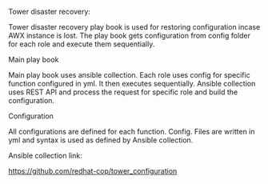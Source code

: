 Tower disaster recovery:

Tower disaster recovery play book is used for restoring configuration incase AWX instance is lost. The play book gets configuration from config folder for each role and execute them sequentially. 


Main play book 


Main play book uses ansible collection. Each role uses config for specific function configured in yml. It then executes sequentially. Ansible collection uses REST API and process the request for specific role and build the configuration. 



Configuration 

All configurations are defined for each function. Config.  Files are written in yml and syntax is  used as defined by  Ansible collection. 




Ansible collection link: 

https://github.com/redhat-cop/tower_configuration
